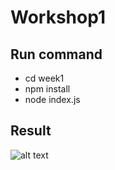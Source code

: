 # Workshop1

## Run command

- cd week1
- npm install
- node index.js

## Result

![alt text](https://i.imgur.com/3MHhLHg.png)
